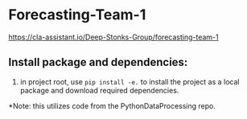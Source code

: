 # Forecasting-Team-1

https://cla-assistant.io/Deep-Stonks-Group/forecasting-team-1

## Install package and dependencies:
1. in project root, use `pip install -e.` to install the project as a local package and download required dependencies.

*Note: this utilizes code from the PythonDataProcessing repo.
